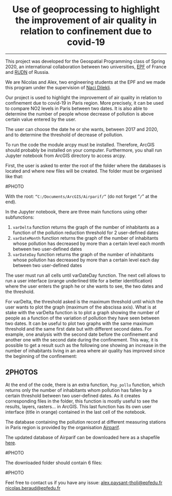 ﻿# <center>**Use of geoprocessing to highlight the improvement of air quality in relation to confinement due to covid-19**</center>

----------

This project was developed for the Geospatial Programming class of Spring 2020, an international collaboration between two universities, [EPF](https://www.epf.fr/) of France and [RUDN](http://www.rudn.ru) of Russia.

We are Nicolas and Alex, two engineering students at the EPF and we made this program under the supervision of [Naci Dilekli](https://github.com/ndilekli/).

Our project is used to highlight the improvement of air quality in relation to confinement due to covid-19 in Paris region. More precisely, it can be used to compare NO2 levels in Paris between two dates. It is also able to determine the number of people whose decrease of pollution is above certain value entered by the user.

The user can choose the date he or she wants, between 2017 and 2020, and to determine the threshold of decrease of pollution.

To run the code the module arcpy must be installed. Therefore, ArcGIS should probably be installed on your computer. Furthermore, you shall run Jupyter notebook from ArcGIS directory to access arcpy.

First, the user is asked to enter the root of the folder where the databases is located and where new files will be created. The folder must be organised like that:

#PHOTO

With the root: `“C:/Documents/ArcGIS/Airparif/”` (do not forget “`/`” at the end).

In the Jupyter notebook, there are three main functions using other subfunctions:

 1. `varDelta` function returns the graph of the number of inhabitants as a function of the pollution reduction threshold for 2 user-defined dates
 2. `varDateMonth` function returns the graph of the number of inhabitants whose pollution has decreased by more than a certain level each month between two user-defined dates
 3. `varDateDay` function returns the graph of the number of inhabitants whose pollution has decreased by more than a certain level each day between two user-defined dates

The user must run all cells until varDateDay function.
The next cell allows to run a user interface (orange underlined title for a better identification) where the user enters the graph he or she wants to see, the two dates and the threshold.

For varDelta, the threshold asked is the maximum threshold until which the user wants to plot the graph (maximum of the abscissa axis). What is at stake with the varDelta function is to plot a graph showing the number of people as a function of the variation of pollution they have seen between two dates. It can be useful to plot two graphs with the same maximum threshold and the same first date but with different second dates. For example, one analysis with the second date before the confinement and another one with the second date during the confinement. This way, it is possible to get a result such as the following one showing an increase in the number of inhabitants living in an area where air quality has improved since the beginning of the confinement:

2PHOTOS
-------

At the end of the code, there is an extra function, `Pop_pollu` function, which returns only the number of inhabitants whom pollution has fallen by a certain threshold between two user-defined dates. As it creates corresponding files in the folder, this function is mostly useful to see the results, layers, rasters... in ArcGIS. This last function has its own user interface (title in orange) contained in the last cell of the notebook.


The database containing the pollution record at different measuring stations in Paris region is provided by the organisation [Airparif](http://www.airparif.asso.fr/).

The updated database of Airparif can be downloaded here as a shapefile [here](https://data-airparif-asso.opendata.arcgis.com/datasets/mes-idf-horaire-no2/data?geometry=1.464,48.491,3.304,49.124).

#PHOTO

 

The downloaded folder should contain 6 files:

#PHOTO
 

Feel free to contact us if you have any issue:
alex.paysant-tholi@epfedu.fr
nicolas.beraud@epfedu.fr
